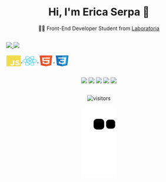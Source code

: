 <h1 align="center">Hi, I'm Erica Serpa  👋</h1> 


<p align="center">
  👩‍💻 Front-End Developer Student from <a href="https://www.laboratoria.la/"> Laboratoria </a> <br>
</p>

##

<div>
  <a href="https://github.com/EricaSerpa">
  <img height="180em" src="https://github-readme-stats.vercel.app/api?username=EricaSerpa&show_icons=true&theme=dark&include_all_commits=true&count_private=true"/>
  <img height="180em" src="https://github-readme-stats.vercel.app/api/top-langs/?username=EricaSerpa&layout=compact&langs_count=16&theme=dark"/>
</div>
<div style="display: inline_block"><br>
  <img align="center" alt="Rafa-Js" height="30" width="40" src="https://raw.githubusercontent.com/devicons/devicon/master/icons/javascript/javascript-plain.svg">
  <img align="center" alt="Rafa-React" height="30" width="40" src="https://raw.githubusercontent.com/devicons/devicon/master/icons/react/react-original.svg">
  <img align="center" alt="Rafa-HTML" height="30" width="40" src="https://raw.githubusercontent.com/devicons/devicon/master/icons/html5/html5-original.svg">
  <img align="center" alt="Rafa-CSS" height="30" width="40" src="https://raw.githubusercontent.com/devicons/devicon/master/icons/css3/css3-original.svg">
</div>
  
  ##
 
<div align="center"> 
  <a href="https://www.linkedin.com/in/ericaserpa" target="_blank"><img src="https://img.shields.io/badge/-LinkedIn-%230077B5?style=for-the-badge&logo=linkedin&logoColor=white" target="_blank"></a> 
  <a href = "mailto:ericagserpa@gmail.com"><img src="https://img.shields.io/badge/Gmail-D14836?style=for-the-badge&logo=gmail&logoColor=white" target="_blank"></a>
  <a href="https://twitter.com/EricaSerpa" target="_blank"><img src="https://img.shields.io/badge/Twitter-1DA1F2?style=for-the-badge&logo=twitter&logoColor=white" target="_blank"></a>
  <a href="https://www.instagram.com/ericaserpa/" target="_blank"><img src="https://img.shields.io/badge/-Instagram-%23E4405F?style=for-the-badge&logo=instagram&logoColor=white" target="_blank"></a>
  <a href="SerpaErica#2681" target="_blank"><img src="https://img.shields.io/badge/Discord-7289DA?style=for-the-badge&logo=discord&logoColor=white" target="_blank"></a> 
 
  ##
  
  ![visitors](https://page-views.glitch.me/badge?page_id=EricaSerpa)
  
  
 ![Snake animation](https://github.com/EricaSerpa/EricaSerpa/blob/output/github-contribution-grid-snake.svg)
  
  
  
